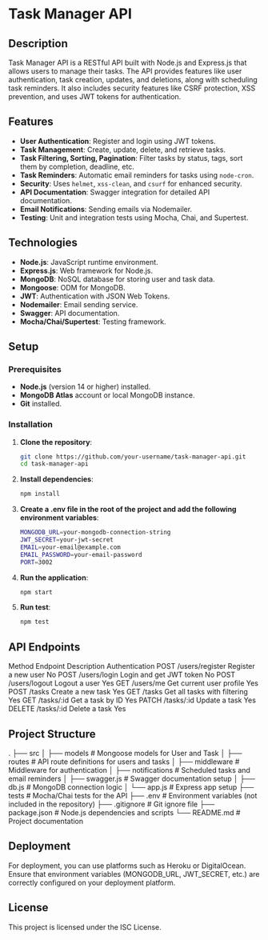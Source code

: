 # Task Manager API

## Description

Task Manager API is a RESTful API built with Node.js and Express.js that allows users to manage their tasks. The API provides features like user authentication, task creation, updates, and deletions, along with scheduling task reminders. It also includes security features like CSRF protection, XSS prevention, and uses JWT tokens for authentication.

## Features

- **User Authentication**: Register and login using JWT tokens.
- **Task Management**: Create, update, delete, and retrieve tasks.
- **Task Filtering, Sorting, Pagination**: Filter tasks by status, tags, sort them by completion, deadline, etc.
- **Task Reminders**: Automatic email reminders for tasks using `node-cron`.
- **Security**: Uses `helmet`, `xss-clean`, and `csurf` for enhanced security.
- **API Documentation**: Swagger integration for detailed API documentation.
- **Email Notifications**: Sending emails via Nodemailer.
- **Testing**: Unit and integration tests using Mocha, Chai, and Supertest.

## Technologies

- **Node.js**: JavaScript runtime environment.
- **Express.js**: Web framework for Node.js.
- **MongoDB**: NoSQL database for storing user and task data.
- **Mongoose**: ODM for MongoDB.
- **JWT**: Authentication with JSON Web Tokens.
- **Nodemailer**: Email sending service.
- **Swagger**: API documentation.
- **Mocha/Chai/Supertest**: Testing framework.

## Setup

### Prerequisites

- **Node.js** (version 14 or higher) installed.
- **MongoDB Atlas** account or local MongoDB instance.
- **Git** installed.

### Installation

1. **Clone the repository**:
   ```bash
   git clone https://github.com/your-username/task-manager-api.git
   cd task-manager-api

2. **Install dependencies**:
    ```bash
    npm install

3. **Create a .env file in the root of the project and add the following environment variables**:
    ```bash
    MONGODB_URL=your-mongodb-connection-string
    JWT_SECRET=your-jwt-secret
    EMAIL=your-email@example.com
    EMAIL_PASSWORD=your-email-password
    PORT=3002

4. **Run the application**:
    ```bash
    npm start

5. **Run test**:
    ```bash
    npm test

## API Endpoints
Method	Endpoint	        Description	                    Authentication
POST	/users/register	    Register a new user	            No
POST	/users/login	    Login and get JWT token	        No
POST	/users/logout	    Logout a user	                Yes
GET	    /users/me	        Get current user profile	    Yes
POST	/tasks	            Create a new task	            Yes
GET	    /tasks	            Get all tasks with filtering	Yes
GET	    /tasks/:id	        Get a task by ID	            Yes
PATCH	/tasks/:id	        Update a task	                Yes
DELETE	/tasks/:id	        Delete a task	                Yes

## Project Structure
.
├── src
│   ├── models          # Mongoose models for User and Task
│   ├── routes          # API route definitions for users and tasks
│   ├── middleware      # Middleware for authentication
│   ├── notifications   # Scheduled tasks and email reminders
│   ├── swagger.js      # Swagger documentation setup
│   ├── db.js           # MongoDB connection logic
│   └── app.js          # Express app setup
├── tests               # Mocha/Chai tests for the API
├── .env                # Environment variables (not included in the repository)
├── .gitignore          # Git ignore file
├── package.json        # Node.js dependencies and scripts
└── README.md           # Project documentation

## Deployment
For deployment, you can use platforms such as Heroku or DigitalOcean. Ensure that environment variables (MONGODB_URL, JWT_SECRET, etc.) are correctly configured on your deployment platform.

## License
This project is licensed under the ISC License.